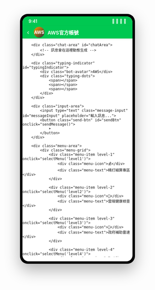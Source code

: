 <!DOCTYPE html> <html lang="zh-TW"> <head> <meta charset="UTF-8"> <meta name="viewport" content="width=device-width, initial-scale=1.0"> <title>AWS LINE官方帳號</title> <style> * { margin: 0; padding: 0; box-sizing: border-box; }
    body {
        font-family: -apple-system, BlinkMacSystemFont, 'Segoe UI', Roboto, sans-serif;
        background: #f5f5f5;
        height: 100vh;
        display: flex;
        justify-content: center;
        align-items: center;
    }

    .phone-container {
        width: 375px;
        height: 812px;
        background: #000;
        border-radius: 25px;
        padding: 8px;
        box-shadow: 0 20px 50px rgba(0, 0, 0, 0.3);
    }

    .screen {
        width: 100%;
        height: 100%;
        background: #fff;
        border-radius: 20px;
        overflow: hidden;
        display: flex;
        flex-direction: column;
    }

    .status-bar {
        height: 44px;
        background: #00c851;
        display: flex;
        align-items: center;
        justify-content: space-between;
        padding: 0 20px;
        color: white;
        font-size: 14px;
        font-weight: 600;
    }

    .line-header {
        height: 60px;
        background: #00c851;
        display: flex;
        align-items: center;
        padding: 0 15px;
        color: white;
        box-shadow: 0 2px 5px rgba(0, 0, 0, 0.1);
    }

    .line-header .back-btn {
        font-size: 18px;
        margin-right: 15px;
        cursor: pointer;
    }

    .line-header .account-info {
        display: flex;
        align-items: center;
        flex: 1;
    }

    .line-header .avatar {
        width: 35px;
        height: 35px;
        background: linear-gradient(135deg, #ff9900, #232f3e);
        border-radius: 50%;
        margin-right: 10px;
        display: flex;
        align-items: center;
        justify-content: center;
        font-weight: bold;
        font-size: 14px;
    }

    .line-header .name {
        font-size: 16px;
        font-weight: 600;
    }

    .chat-area {
        flex: 1;
        overflow-y: auto;
        padding: 15px;
        background: #f8f9fa;
    }

    .message {
        margin-bottom: 15px;
        display: flex;
        align-items: flex-start;
    }

    .message.bot {
        justify-content: flex-start;
    }

    .message.user {
        justify-content: flex-end;
    }

    .message-bubble {
        max-width: 80%;
        padding: 12px 16px;
        border-radius: 18px;
        font-size: 15px;
        line-height: 1.4;
        word-wrap: break-word;
    }

    .message.bot .message-bubble {
        background: #fff;
        color: #333;
        border-bottom-left-radius: 5px;
        box-shadow: 0 1px 2px rgba(0, 0, 0, 0.1);
    }

    .message.user .message-bubble {
        background: #00c851;
        color: white;
        border-bottom-right-radius: 5px;
    }

    .message-time {
        font-size: 11px;
        color: #999;
        margin-top: 5px;
        text-align: right;
    }

    .bot-avatar {
        width: 35px;
        height: 35px;
        background: linear-gradient(135deg, #ff9900, #232f3e);
        border-radius: 50%;
        margin-right: 8px;
        display: flex;
        align-items: center;
        justify-content: center;
        font-weight: bold;
        color: white;
        font-size: 14px;
        flex-shrink: 0;
    }

    .input-area {
        height: 70px;
        background: #fff;
        border-top: 1px solid #e5e5ea;
        display: flex;
        align-items: center;
        padding: 0 15px;
        gap: 10px;
    }

    .message-input {
        flex: 1;
        height: 40px;
        border: 1px solid #ddd;
        border-radius: 20px;
        padding: 0 15px;
        font-size: 15px;
        outline: none;
    }

    .send-btn {
        width: 40px;
        height: 40px;
        background: #00c851;
        border: none;
        border-radius: 50%;
        color: white;
        cursor: pointer;
        display: flex;
        align-items: center;
        justify-content: center;
    }

    .menu-area {
        height: 180px;
        background: #fff;
        border-top: 1px solid #e5e5ea;
        padding: 15px;
    }

    .menu-grid {
        display: grid;
        grid-template-columns: 1fr 1fr 1fr;
        grid-template-rows: 1fr 1fr;
        gap: 10px;
        height: 100%;
    }

    .menu-item {
        background: #f8f9fa;
        border: 1px solid #e5e5ea;
        border-radius: 12px;
        display: flex;
        flex-direction: column;
        align-items: center;
        justify-content: center;
        cursor: pointer;
        transition: all 0.2s ease;
        position: relative;
    }

    .menu-item:hover {
        background: #e8f5e8;
        border-color: #00c851;
    }

    .menu-icon {
        font-size: 24px;
        margin-bottom: 5px;
    }

    .menu-text {
        font-size: 12px;
        text-align: center;
        color: #333;
        font-weight: 500;
    }

    .level-1 {
        grid-row: 1;
        grid-column: 1;
    }

    .level-2 {
        grid-row: 2;
        grid-column: 1;
    }

    .level-3 {
        grid-row: 2;
        grid-column: 2;
    }

    .level-4 {
        grid-row: 1;
        grid-column: 2;
    }

    .podcast {
        grid-row: 1;
        grid-column: 3;
    }

    .events {
        grid-row: 2;
        grid-column: 3;
    }

    .typing-indicator {
        display: none;
        align-items: center;
        margin-bottom: 15px;
    }

    .typing-dots {
        background: #fff;
        border-radius: 18px;
        border-bottom-left-radius: 5px;
        padding: 12px 16px;
        margin-left: 43px;
        box-shadow: 0 1px 2px rgba(0, 0, 0, 0.1);
    }

    .typing-dots span {
        display: inline-block;
        width: 8px;
        height: 8px;
        border-radius: 50%;
        background: #999;
        margin: 0 2px;
        animation: typing 1.4s infinite;
    }

    .typing-dots span:nth-child(2) {
        animation-delay: 0.2s;
    }

    .typing-dots span:nth-child(3) {
        animation-delay: 0.4s;
    }

    @keyframes typing {

        0%,
        60%,
        100% {
            transform: translateY(0);
        }

        30% {
            transform: translateY(-10px);
        }
    }

    .hidden {
        display: none;
    }
</style>

</head> <body> <div class="phone-container"> <div class="screen"> <div class="status-bar"> <span>9:41</span> <span>📶 📶 📶 🔋</span> </div>
        <div class="line-header">
            <div class="back-btn">‹</div>
            <div class="account-info">
                <div class="avatar">AWS</div>
                <div class="name">AWS官方帳號</div>
            </div>
        </div>

        <div class="chat-area" id="chatArea">
            <!-- 訊息會在這裡動態生成 -->
        </div>

        <div class="typing-indicator" id="typingIndicator">
            <div class="bot-avatar">AWS</div>
            <div class="typing-dots">
                <span></span>
                <span></span>
                <span></span>
            </div>
        </div>

        <div class="input-area">
            <input type="text" class="message-input" id="messageInput" placeholder="輸入訊息...">
            <button class="send-btn" id="sendBtn" onclick="sendMessage()">
                ➤
            </button>
        </div>

        <div class="menu-area">
            <div class="menu-grid">
                <div class="menu-item level-1" onclick="selectMenu('level1')">
                    <div class="menu-icon">💰</div>
                    <div class="menu-text">精打細算專區</div>
                </div>

                <div class="menu-item level-2" onclick="selectMenu('level2')">
                    <div class="menu-icon">🏥</div>
                    <div class="menu-text">雲端健康檢查</div>
                </div>

                <div class="menu-item level-3" onclick="selectMenu('level3')">
                    <div class="menu-icon">📡</div>
                    <div class="menu-text">政府補助雷達</div>
                </div>

                <div class="menu-item level-4" onclick="selectMenu('level4')">
                    <div class="menu-icon">🤖</div>
                    <div class="menu-text">AI助力配對器</div>
                </div>

                <div class="menu-item podcast" onclick="selectMenu('podcast')">
                    <div class="menu-icon">🎧</div>
                    <div class="menu-text">Podcast</div>
                </div>

                <div class="menu-item events" onclick="selectMenu('events')">
                    <div class="menu-icon">🎉</div>
                    <div class="menu-text">最新活動</div>
                </div>
            </div>
        </div>
    </div>
</div>

<script>
    let currentStep = 'welcome';
    let userType = '';
    let isWaitingForInput = false;

    // 所有回應的映射表
    const responses = {
        // 身份相關
        'Developer': '歡迎開發人員！',
        'Engineer': '歡迎工程師！',
        'Security': '歡迎資安專業人員！',
        'SA': '歡迎系統架構師！',
        'IT Pro': '歡迎IT專業人員！',
        'TDM': '歡迎創辦人或經營決策者！',
        'Business Pro': '歡迎採購、財務或業務相關人員！',
        'Educate': '歡迎學生、教職或研究員！',
        '帳戶問題': '關於帳戶問題，我們會為您轉接專業人員協助。',
        'Other': '感謝您的參與！',

        // 關卡觸發詞
        '成本': `您每月 IT 支出大約多少呢？

A. 0-1萬
B. 1-5萬
C. 5-10萬
D. 10萬以上`,

'雲端': `您目前主要系統在哪邊呢？
M. 自建機房
N. 其他雲端
O. 混合架構
P. 主機代管`,

'補助': `您公司的資本額是？
YY. 未滿1億
ZZ. 1-5 億
AA. 5-10 億
BB. 10 億以上`,

'AI': `您的團隊主要面臨哪種工作壓力？
KK. 重複性作業太多
LL. 資料分析繁瑣
MM. 客戶回應過多
NN. 需要創意思考`,

        // 關卡1選項 (A-L)
        'A': '您的基礎架構成本很輕盈，適合先用免費方案測試 !\n\n您的公司員工人數大約多少人呢？\nE. 1-10人 \nF. 11-50人 \nG. 51-200人 \nH. 200人以上',
        'B': '您可能可以省下約 20%，一年就是一筆額外預算 !\n\n您的公司員工人數大約多少人呢？\nE. 1-10人 \nF. 11-50人 \nG. 51-200人 \nH. 200人以上',
        'C': '您已經有中型規模，導入雲端一年能幫您省下 50–100 萬!\n\n您的公司員工人數大約多少人呢？\nE. 1-10人 \nF. 11-50人 \nG. 51-200人 \nH. 200人以上',
        'D': '您屬於大型支出，用雲端優化能帶來百萬級成本差異!\n\n您的公司員工人數大約多少人呢？\nE. 1-10人 \nF. 11-50人 \nG. 51-200人 \nH. 200人以上',

        'E': '小而靈活的團隊，最適合先用輕量雲端方案快速啟動，避免一開始就燒太多成本~\n\n您最關心哪項成本呢？\nI. 伺服器 \nJ. 儲存空間 \nK. 網路頻寬 \nL. 維護人力',
        'F': '是快速成長的關鍵階段，導入雲端能幫您把人力從 IT 維運釋放出來，專心衝業務 !\n\n您最關心哪項成本呢？\nI. 伺服器 \nJ. 儲存空間 \nK. 網路頻寬 \nL. 維護人力',
        'G': '您已經有中型規模，這時候優化基礎建設能帶來明顯的省成本與效率提升!\n\n您最關心哪項成本呢？\nI. 伺服器 \nJ. 儲存空間 \nK. 網路頻寬 \nL. 維護人力',
        'H': '您屬於大型組織，雲端可以幫您在成本控管與跨部門協作上更有彈性，避免傳統架構綁手綁腳!\n\n您最關心哪項成本呢？\nI. 伺服器 \nJ. 儲存空間 \nK. 網路頻寬 \nL. 維護人力',

        'I': '伺服器其實是雲端能最快幫您省下的成本，因為您不用再預先買硬體，而是用多少付多少!\n\n輸入「節省」獲得成本節省相關資訊!',
        'J': '資料量成長快？雲端儲存能彈性擴容，避免您一次花大錢買設備卻又用不滿 !\n\n輸入「節省」獲得成本節省相關資訊!',
        'K': '雲端方案能依流量自動調整，不用再擔心高峰期頻寬爆掉或閒置浪費 !\n\n輸入「節省」獲得成本節省相關資訊!',
        'L': '交給雲端服務商代管，您的 IT 團隊就能專心做更有價值的事，而不是天天救火！\n\n輸入「節省」獲得成本節省相關資訊!',

        // 關卡2選項 (M-X)
        'M': '您的系統高度依賴自建機房，適合先了解雲端過渡方案！\n\n您最擔心什麼呢？\nQ. 資料安全\nR. 服務中斷\nS. 技術難度 \nT. 成本超支',
        'N': '您已經開始使用雲端，下一步可以優化整合與安全管理！\n\n您最擔心什麼呢？\nQ. 資料安全\nR. 服務中斷\nS. 技術難度 \nT. 成本超支',
        'O': '混合架構可以兼顧彈性與控制，看看是否還能進一步優化！\n\n您最擔心什麼呢？\nQ. 資料安全\nR. 服務中斷\nS. 技術難度 \nT. 成本超支',
        'P': '您使用代管服務，考慮雲端方案能提升成本效益！\n\n您最擔心什麼呢？\nQ. 資料安全\nR. 服務中斷\nS. 技術難度 \nT. 成本超支',

        'Q': '資料安全是關鍵，AWS 提供多層防護讓您放心上雲！\n\n您有技術團隊嗎？\nU. 專職 IT\nV. 外包\nW. 老闆自己來 \nX. 還沒規劃',
        'R': '系統穩定性很重要，雲端自動備援幫您減少中斷風險！\n\n您有技術團隊嗎？\nU. 專職 IT\nV. 外包\nW. 老闆自己來 \nX. 還沒規劃',
        'S': '技術門檻高？AWS 提供簡單易上手的方案！\n\n您有技術團隊嗎？\nU. 專職 IT\nV. 外包\nW. 老闆自己來 \nX. 還沒規劃',
        'T': '成本可控，按需付費避免浪費！\n\n您有技術團隊嗎？\nU. 專職 IT\nV. 外包\nW. 老闆自己來 \nX. 還沒規劃',

        'U': '有專業團隊，可以進一步導入自動化與管理最佳實踐！\n\n輸入「AWS」獲得雲端健檢相關資訊!',
        'V': '外包團隊穩定性高，但可用雲端工具降低管理複雜度！\n\n輸入「AWS」獲得雲端健檢相關資訊!',
        'W': '老闆辛苦啦！雲端方案可以幫您分擔維運壓力！\n\n輸入「AWS」獲得雲端健檢相關資訊!',
        'X': '沒團隊也沒關係，AWS 提供簡單快速上手的方案！\n\n輸入「AWS」獲得雲端健檢相關資訊!',

        // 關卡3選項 (Y,Z,1-10)
        'YY': '小型企業也有專屬補助，來看看有哪些適合您！\n\n曾經申請過補助嗎？\nCC. 有，成功\nDD. 有，失敗\nEE. 沒有，不知道有政府補助\nFF. 沒有，不知道怎麼申請',
        'ZZ': '這類型企業補助很多，抓住資金支援機會！\n\n曾經申請過補助嗎？\nCC. 有，成功\nDD. 有，失敗\nEE. 沒有，不知道有政府補助\nFF. 沒有，不知道怎麼申請',
        'AA': '規模較大，可申請多元專案補助！\n\n曾經申請過補助嗎？\nCC. 有，成功\nDD. 有，失敗\nEE. 沒有，不知道有政府補助\nFF. 沒有，不知道怎麼申請',
        'BB': '大型企業補助有限，但可申請策略型或產業創新計畫！\n\n曾經申請過補助嗎？\nCC. 有，成功\nDD. 有，失敗\nEE. 沒有，不知道有政府補助\nFF. 沒有，不知道怎麼申請',

        'CC': '太棒了！您已經有經驗，可以考慮申請更高額或多元補助方案！\n\n希望我們協助嗎？\nGG. 全程代辦\nHH. 部分協助\nII. 自己處理\nJJ. 還沒規劃',
        'DD': '別氣餒！可能是申請方式或資料不完整，AWS/政府資源能幫您增加成功率！\n\n希望我們協助嗎？\nGG. 全程代辦\nHH. 部分協助\nII. 自己處理\nJJ. 還沒規劃',
        'EE': '沒關係，現在就來了解您能申請的補助類別，別錯過資金支援！\n\n希望我們協助嗎？\nGG. 全程代辦\nHH. 部分協助\nII. 自己處理\nJJ. 還沒規劃',
        'FF': '別擔心，補助申請流程其實有方法，我們可以一步步協助您！\n\n希望我們協助嗎？\nGG. 全程代辦\nHH. 部分協助\nII. 自己處理\nJJ. 還沒規劃',

        'GG': '沒問題！我們可以全程協助，幫您省時又省力，讓您專注核心業務！\n\n輸入「懶人包」獲得政府補助懶人包!',
        'HH': '好的，我們可以提供部分支援，輔助您順利完成申請流程！\n\n輸入「懶人包」獲得政府補助懶人包!',
        'II': '了解，您可以自行操作，我們也提供資源與指南給您參考！\n\n輸入「懶人包」獲得政府補助懶人包!',
        'JJ': '沒關係，我們可以先幫您評估適合方案，再決定是否申請！\n\n輸入「懶人包」獲得政府補助懶人包!',

        // 關卡4選項 (11-22)
        'KK': 'AI 可以幫您自動化日常作業，釋放大量人力！\n\n您最希望 AI 達成的效果是？\nOO. 降低人力成本\nPP. 提升效率\nQQ. 增加營收\nRR. 風險控制',
        'LL': 'AI 助手可快速整理與分析資料，提升效率！\n\n您最希望 AI 達成的效果是？\nOO. 降低人力成本\nPP. 提升效率\nQQ. 增加營收\nRR. 風險控制',
        'MM': 'AI 聊天機器人能協助回覆客戶，提高服務速度！\n\n您最希望 AI 達成的效果是？\nOO. 降低人力成本\nPP. 提升效率\nQQ. 增加營收\nRR. 風險控制',
        'NN': 'AI 可以提供靈感與建議，輔助創意思考！\n\n您最希望 AI 達成的效果是？\nOO. 降低人力成本\nPP. 提升效率\nQQ. 增加營收\nRR. 風險控制',

        'OO': '導入 AI 後，您可以把團隊從重複性工作中解放出來，專注核心業務！\n\n您何時考慮導入？\nSS. 馬上\nTT. 3 個月內\nUU. 半年內\nVV. 還在評估',
        'PP': 'AI 可以自動化資料處理與流程，加快工作節奏，節省時間！\n\n您何時考慮導入？\nSS. 馬上\nTT. 3 個月內\nUU. 半年內\nVV. 還在評估',
        'QQ': 'AI 助力決策與行銷策略，讓您抓住更多商機！\n\n您何時考慮導入？\nSS. 馬上\nTT. 3 個月內\nUU. 半年內\nVV. 還在評估',
        'RR': 'AI 幫您監控風險、預測異常，降低決策失誤！\n\n您何時考慮導入？\nSS. 馬上\nTT. 3 個月內\nUU. 半年內\nVV. 還在評估',

        'SS': '太好了！您可以立即體驗 AI 效益，快速釋放人力與提升效率！\n\n輸入「效率」解鎖AI為您帶來的價值!',
        'TT': '很棒！有短期規劃，AI 導入能讓您在短時間看到成果！\n\n輸入「效率」解鎖AI為您帶來的價值!',
        'UU': '中期規劃很合理，我們可以先協助評估最適合的導入場景！\n\n輸入「效率」解鎖AI為您帶來的價值!',
        'VV': '沒問題，我們可以提供參考資料，幫助您判斷 AI 導入的最佳時機！\n\n輸入「效率」解鎖AI為您帶來的價值!',

        // 最終關鍵字
        '節省': '根據您的回答，導入雲端平均可幫您省下 20–35% IT 成本，而且費用更彈性! 同時，您的團隊能省下至少 30% 維運時間，更專注在核心業務~ 想知道完整節省細節？填表單諮詢! (插入landing page link)',

        'AWS': '您的雲端成熟度正在努力加速中 ! 推薦使用 AWS 客製化方案，安全快速上雲~ 想更深入了解您的雲端健康狀況？填表單預約！(插入landing page link)',

        '懶人包': '想下載最新版本政府補助懶人包？快點選連結領取！\nhttps://pages.awscloud.com/aws-gov-fund-registration.html',

        '效率': '根據您的回答， 您的最佳 AI 導入場景可節省約 30% 工時! 降低成本的同時大幅提升效率! 想領取完整 AI 建議與成功案例？填表單諮詢！(插入landing page link)'
    };

    // 初始化
    window.onload = function() {
        setTimeout(showWelcomeMessage, 1000);
    };

    function addMessage(content, isUser = false, delay = 0) {
        setTimeout(() => {
            const chatArea = document.getElementById('chatArea');
            const messageDiv = document.createElement('div');
            messageDiv.className = `message ${isUser ? 'user' : 'bot'}`;

            const now = new Date();
            const timeString = now.getHours().toString().padStart(2, '0') + ':' +
                now.getMinutes().toString().padStart(2, '0');

            if (isUser) {
                messageDiv.innerHTML = `
                    <div class="message-bubble">
                        ${content}
                        <div class="message-time">${timeString}</div>
                    </div>
                `;
            } else {
                messageDiv.innerHTML = `
                    <div class="bot-avatar">AWS</div>
                    <div class="message-bubble">
                        ${content.replace(/\n/g, '<br>')}
                        <div class="message-time">${timeString}</div>
                    </div>
                `;
            }

            chatArea.appendChild(messageDiv);
            chatArea.scrollTop = chatArea.scrollHeight;
        }, delay);
    }

    function showTyping() {
        document.getElementById('typingIndicator').style.display = 'flex';
        const chatArea = document.getElementById('chatArea');
        chatArea.scrollTop = chatArea.scrollHeight;
    }

    function hideTyping() {
        document.getElementById('typingIndicator').style.display = 'none';
    }

    function showWelcomeMessage() {
        showTyping();
        setTimeout(() => {
            hideTyping();
            const message = `熱烈歡迎~您已成爲AWS亞馬遜雲端聚落的一員！快來告訴我們你是何方大大~

• 開發人員，輸入：Developer
• 工程師，輸入：Engineer
• 資安專業人員，輸入：Security
• 系統架構師，輸入：SA
• IT專業人員或技術支援經理，輸入：IT Pro
• 創辦人或經營決策者，輸入：TDM
• 採購、財務或是業務相關人員，輸入：Business Pro
• 學生、教職或研究員，輸入：Educate
• 帳戶相關疑問，輸入：帳戶問題
• 其他，輸入：Other`;

            addMessage(message);
            currentStep = 'getUserType';
            isWaitingForInput = true;
        }, 2000);
    }

    function sendMessage() {
        const input = document.getElementById('messageInput');
        const message = input.value.trim();
        if (!message) return;

        addMessage(message, true);
        input.value = '';

        // 處理輸入
        handleUserInput(message);
    }

    function handleUserInput(message) {
        // 如果是在等待身份輸入的階段
        if (currentStep === 'getUserType' && isWaitingForInput) {
            userType = message;
            showWelcomeToGame();
            return;
        }

        // 檢查是否有對應的回應（包括身份選項和所有選項代號）
        const upperMessage = message.toUpperCase();
        
        if (responses[message] || responses[upperMessage]) {
            showTyping();
            setTimeout(() => {
                hideTyping();
                const response = responses[message] || responses[upperMessage];
                addMessage(response);
            }, 1000);
        } else {
            // 沒有找到對應回應，但不顯示錯誤訊息，保持沉默
            // 這樣用戶可以繼續嘗試其他輸入
        }
    }

    function showWelcomeToGame() {
        isWaitingForInput = false;
        showTyping();
        setTimeout(() => {
            hideTyping();
            const message = `🎮 歡迎加入 AWS 雲端成長之旅！

在這裡您可以體驗：
💰 精打細算專區 - 計算雲端為您省下的成本
🏥 雲端健康檢查 - 檢查您的IT健康指數
📡 政府補助雷達 - 找出適合的補助方案
🤖 AI助力配對器 - 發現AI為您帶來的價值

點擊下方選單開始探索!讓 AWS 協助您的事業更上一層樓!`;

            addMessage(message);
            currentStep = 'ready';
        }, 1500);
    }

    function selectMenu(menuType) {
        switch (menuType) {
            case 'level1':
                addMessage('精打細算專區', true);
                handleUserInput('成本');
                break;
            case 'level2':
                addMessage('雲端健康檢查', true);
                handleUserInput('雲端');
                break;
            case 'level3':
                addMessage('政府補助雷達', true);
                handleUserInput('補助');
                break;
            case 'level4':
                addMessage('AI助力配對器', true);
                handleUserInput('AI');
                break;
            case 'podcast':
                showPodcast();
                break;
            case 'events':
                showEvents();
                break;
        }
    }

    function showPodcast() {
        addMessage('Podcast', true);
        showTyping();
        setTimeout(() => {
            hideTyping();
            addMessage('🎧 AWS Podcast 精選內容：\n\n📻 雲端新手指南 - 第12集\n「雲端安全最佳實踐」\n\n📻 技術深度解析 - 第8集\n「容器化部署策略」\n\n點擊連結收聽更多：\nhttps://aws.amazon.com/tw/podcasts/');
        }, 1500);
    }

    function showEvents() {
        addMessage('最新活動', true);
        showTyping();
        setTimeout(() => {
            hideTyping();
            addMessage('🎉 AWS最新活動資訊：\n\n📅 AWS雲端技術峰會\n時間：2025年9月15日\n地點：台北國際會議中心\n\n📅 免費雲端工作坊\n時間：每週三晚上 7:00\n形式：線上直播\n\n立即報名：\nhttps://aws.amazon.com/tw/events/');
        }, 1500);
    }

    // Enter鍵發送
    document.getElementById('messageInput').addEventListener('keypress', function(e) {
        if (e.key === 'Enter') {
            sendMessage();
        }
    });
</script>

